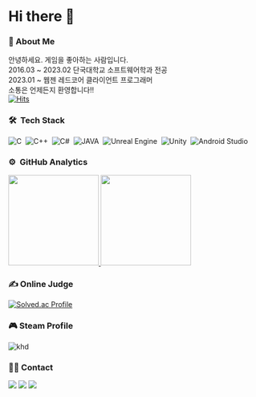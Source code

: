 # Hi there 👋
### 💬 About Me  
안녕하세요. 게임을 좋아하는 사람입니다.  
2016.03 ~ 2023.02 단국대학교 소프트웨어학과 전공  
2023.01 ~ 웹젠 레드코어 클라이언트 프로그래머  
소통은 언제든지 환영합니다!!  
[![Hits](https://hits.seeyoufarm.com/api/count/incr/badge.svg?url=https%3A%2F%2Fgithub.com%2Fvirtus2&count_bg=%2379C83D&title_bg=%23555555&icon=&icon_color=%23E7E7E7&title=hits&edge_flat=false)](https://hits.seeyoufarm.com)  

### 🛠 &nbsp;Tech Stack
![C](https://img.shields.io/badge/-C-A8B9CC?style=flat&logo=C&logoColor=white)&nbsp;
![C++](https://img.shields.io/badge/-C++-00599C?style=flat&logo=C%2B%2B&logoColor=white)&nbsp;
![C#](https://img.shields.io/badge/-C%23-239120?style=flat&logo=C%23&logoColor=white)&nbsp;
![JAVA](https://img.shields.io/badge/-JAVA-05122A?style=flat&logo=Java&logoColor=orange)&nbsp;
![Unreal Engine](https://img.shields.io/badge/-Unreal%20Engine-0E1128?style=flat&logo=unreal-engine&logoColor=white)&nbsp;
![Unity](https://img.shields.io/badge/-Unity-FFFFFF?style=flat&logo=unity&logoColor=grey)&nbsp;
![Android Studio](https://img.shields.io/badge/-Android-3DDC84?style=flat&logo=Android&logoColor=black)&nbsp;

### ⚙️ &nbsp;GitHub Analytics

<a href="https://github.com/virtus2">
  <img height="180em" src="https://github-readme-stats-eight-theta.vercel.app/api?username=virtus2&show_icons=true&theme=dark&include_all_commits=true&count_private=true"/>
  <img height="180em" src="https://github-readme-stats-eight-theta.vercel.app/api/top-langs/?username=virtus2&layout=compact&langs_count=6&theme=dark"/>
</a>

### ✍ Online Judge
[![Solved.ac Profile](http://mazassumnida.wtf/api/generate_badge?boj=upbo)](https://solved.ac/upbo)  

### 🎮 Steam Profile
![khd](https://steam-stat.vercel.app/api?profileName=khd1234)   

### 🤝🏻 Contact
<a href="mailto:khd1323@naver.com"><img src="https://img.shields.io/badge/-khd1323@naver.com-03C75A?style=flat&logo=naver&logoColor=white"/></a>
<img src="https://img.shields.io/badge/-khd1323-F7E600?style=flat&logo=kakaotalk&logoColor=white"/></a>
<a href="https://steamcommunity.com/id/khd1234/"><img src="https://img.shields.io/badge/-khd1234-2D333C?style=flat&logo=steam&logoColor=white"/></a>

<!--
**virtus2/virtus2** is a ✨ _special_ ✨ repository because its `README.md` (this file) appears on your GitHub profile.

Here are some ideas to get you started:

- 🔭 I’m currently working on ...
- 🌱 I’m currently learning ...
- 👯 I’m looking to collaborate on ...
- 🤔 I’m looking for help with ...
- 💬 Ask me about ...
- 📫 How to reach me: ...
- 😄 Pronouns: ...
- ⚡ Fun fact: ...
-->
